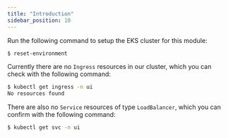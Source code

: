 ```yaml
---
title: "Introduction"
sidebar_position: 10
---
```


Run the following command to setup the EKS cluster for this module:

```bash timeout=300 wait=30
$ reset-environment 
```

Currently there are no `Ingress` resources in our cluster, which you can check with the following command:

```bash expectError=true
$ kubectl get ingress -n ui
No resources found
```

There are also no `Service` resources of type `LoadBalancer`, which you can confirm with the following command:

```bash
$ kubectl get svc -n ui
```
